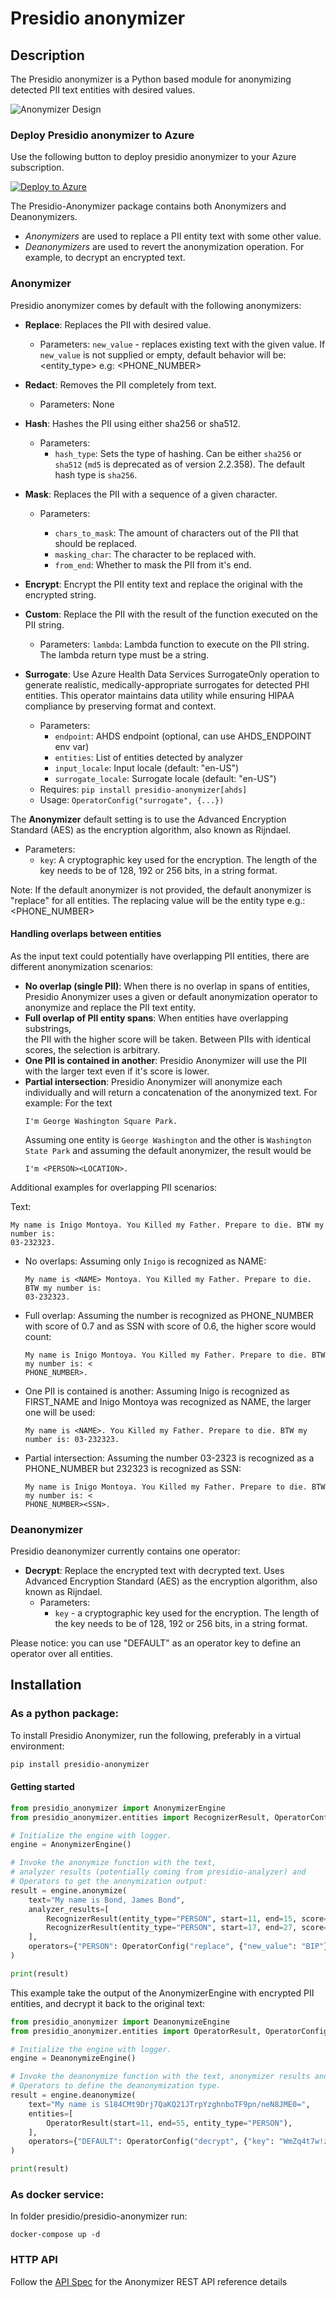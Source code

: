 # Presidio anonymizer

## Description

The Presidio anonymizer is a Python based module for anonymizing detected PII text
entities with desired values.

![Anonymizer Design](../docs/assets/anonymizer-design.png)

### Deploy Presidio anonymizer to Azure

Use the following button to deploy presidio anonymizer to your Azure subscription.
 
[![Deploy to Azure](https://aka.ms/deploytoazurebutton)](https://portal.azure.com/#create/Microsoft.Template/uri/https%3A%2F%2Fraw.githubusercontent.com%2Fmicrosoft%2Fpresidio%2Fmain%2Fpresidio-anonymizer%2Fdeploytoazure.json)


The Presidio-Anonymizer package contains both Anonymizers and Deanonymizers.
- *Anonymizers* are used to replace a PII entity text with some other value.
- *Deanonymizers* are used to revert the anonymization operation. 
  For example, to decrypt an encrypted text.

### Anonymizer

Presidio anonymizer comes by default with the following anonymizers:

-   **Replace**: Replaces the PII with desired value.
    -   Parameters: `new_value` - replaces existing text with the given value.
        If `new_value` is not supplied or empty, default behavior will be: <entity_type>
        e.g: <PHONE_NUMBER>

-   **Redact**: Removes the PII completely from text.
    -   Parameters: None
-   **Hash**: Hashes the PII using either sha256 or sha512. 
    -   Parameters:
        - `hash_type`: Sets the type of hashing. 
          Can be either `sha256` or `sha512` (`md5` is deprecated as of version 2.2.358).
          The default hash type is `sha256`.
-   **Mask**: Replaces the PII with a sequence of a given character.
    -   Parameters:

        -   `chars_to_mask`: The amount of characters out of the PII that should be
            replaced.
        -   `masking_char`: The character to be replaced with.
        -   `from_end`: Whether to mask the PII from it's end.
    
-   **Encrypt**: Encrypt the PII entity text and replace the original with the encrypted string. 
-   **Custom**: Replace the PII with the result of the function executed on the PII string.
    - Parameters: `lambda`: Lambda function to execute on the PII string.
    The lambda return type must be a string.
-   **Surrogate**: Use Azure Health Data Services SurrogateOnly operation to generate realistic, medically-appropriate surrogates for detected PHI entities. This operator maintains data utility while ensuring HIPAA compliance by preserving format and context.
    - Parameters:
        - `endpoint`: AHDS endpoint (optional, can use AHDS_ENDPOINT env var)
        - `entities`: List of entities detected by analyzer  
        - `input_locale`: Input locale (default: "en-US")
        - `surrogate_locale`: Surrogate locale (default: "en-US")
    - Requires: `pip install presidio-anonymizer[ahds]`
    - Usage: `OperatorConfig("surrogate", {...})`


The **Anonymizer** default setting is to use the Advanced Encryption Standard (AES) as the encryption algorithm, also known as Rijndael. 
   
-  Parameters:
    - `key`: A cryptographic key used for the encryption. 
      The length of the key needs to be of 128, 192 or 256 bits, in a string format.

Note: If the default anonymizer is not provided, 
the default anonymizer is "replace" for all entities. 
The replacing value will be the entity type e.g.: <PHONE_NUMBER>

#### Handling overlaps between entities

As the input text could potentially have overlapping PII entities, there are different
anonymization scenarios:

-   **No overlap (single PII)**: When there is no overlap in spans of entities, 
    Presidio Anonymizer uses a given or default anonymization operator to anonymize 
    and replace the PII text entity.
-   **Full overlap of PII entity spans**: When entities have overlapping substrings,  
    the PII with the higher score will be taken. 
    Between PIIs with identical scores, the selection is arbitrary.
-   **One PII is contained in another**: Presidio Anonymizer will use the PII with the larger text even if it's score is lower.
-   **Partial intersection**: Presidio Anonymizer will anonymize each individually and will return a concatenation of the anonymized text. 
    For example: 
    For the text
    ```
    I'm George Washington Square Park.
    ``` 
    Assuming one entity is `George Washington` and the other is `Washington State Park` 
    and assuming the default anonymizer, the result would be 
    ```
    I'm <PERSON><LOCATION>.
    ```

Additional examples for overlapping PII scenarios:

Text:
```
My name is Inigo Montoya. You Killed my Father. Prepare to die. BTW my number is:
03-232323.
```

-   No overlaps: Assuming only `Inigo` is recognized as NAME:
    ```
    My name is <NAME> Montoya. You Killed my Father. Prepare to die. BTW my number is:
    03-232323.
    ```
-   Full overlap: Assuming the number is recognized as PHONE_NUMBER with score of 0.7 and as SSN
    with score of 0.6, the higher score would count:
    ```
    My name is Inigo Montoya. You Killed my Father. Prepare to die. BTW my number is: <
    PHONE_NUMBER>.
    ```
-   One PII is contained is another: Assuming Inigo is recognized as FIRST_NAME and Inigo Montoya
    was recognized as NAME, the larger one will be used:
    ```
    My name is <NAME>. You Killed my Father. Prepare to die. BTW my number is: 03-232323.
    ```
-   Partial intersection: Assuming the number 03-2323 is recognized as a PHONE_NUMBER but 232323
    is recognized as SSN:
    ```
    My name is Inigo Montoya. You Killed my Father. Prepare to die. BTW my number is: <
    PHONE_NUMBER><SSN>.
    ```

### Deanonymizer

Presidio deanonymizer currently contains one operator:

-   **Decrypt**: Replace the encrypted text with decrypted text. 
    Uses Advanced Encryption Standard (AES) as the encryption algorithm, also known as Rijndael. 
    -  Parameters:
        -   `key` - a cryptographic key used for the encryption. 
            The length of the key needs to be of 128, 192 or 256 bits, in a string format.

Please notice: you can use "DEFAULT" as an operator key to define an operator over all entities.

## Installation

### As a python package:

To install Presidio Anonymizer, run the following, preferably in a virtual environment:

```sh
pip install presidio-anonymizer
```

#### Getting started

```python
from presidio_anonymizer import AnonymizerEngine
from presidio_anonymizer.entities import RecognizerResult, OperatorConfig

# Initialize the engine with logger.
engine = AnonymizerEngine()

# Invoke the anonymize function with the text, 
# analyzer results (potentially coming from presidio-analyzer) and
# Operators to get the anonymization output:
result = engine.anonymize(
    text="My name is Bond, James Bond",
    analyzer_results=[
        RecognizerResult(entity_type="PERSON", start=11, end=15, score=0.8),
        RecognizerResult(entity_type="PERSON", start=17, end=27, score=0.8),
    ],
    operators={"PERSON": OperatorConfig("replace", {"new_value": "BIP"})},
)

print(result)
```
This example take the output of the AnonymizerEngine with encrypted PII entities, 
and decrypt it back to the original text:
```python
from presidio_anonymizer import DeanonymizeEngine
from presidio_anonymizer.entities import OperatorResult, OperatorConfig

# Initialize the engine with logger.
engine = DeanonymizeEngine()

# Invoke the deanonymize function with the text, anonymizer results and
# Operators to define the deanonymization type.
result = engine.deanonymize(
    text="My name is S184CMt9Drj7QaKQ21JTrpYzghnboTF9pn/neN8JME0=",
    entities=[
        OperatorResult(start=11, end=55, entity_type="PERSON"),
    ],
    operators={"DEFAULT": OperatorConfig("decrypt", {"key": "WmZq4t7w!z%C&F)J"})},
)

print(result)

```

### As docker service:

In folder presidio/presidio-anonymizer run:

```
docker-compose up -d
```

### HTTP API

Follow the [API Spec](https://microsoft.github.io/presidio/api-docs/api-docs.html#tag/Anonymizer) for the
Anonymizer REST API reference details
